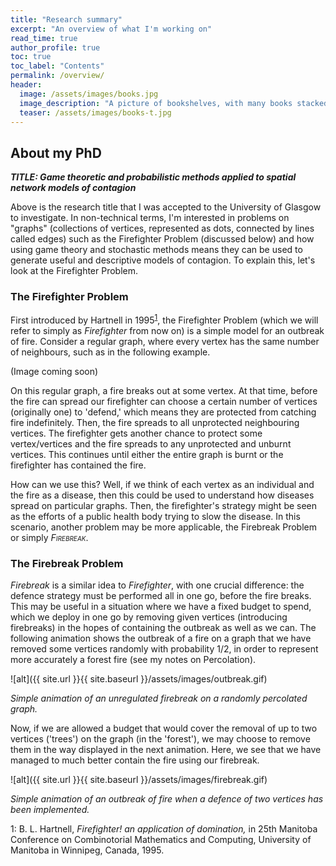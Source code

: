 ```yaml
---
title: "Research summary"
excerpt: "An overview of what I'm working on"
read_time: true
author_profile: true
toc: true
toc_label: "Contents"
permalink: /overview/
header:
  image: /assets/images/books.jpg
  image_description: "A picture of bookshelves, with many books stacked on them"
  teaser: /assets/images/books-t.jpg
---
```


## About my PhD

**_TITLE: Game theoretic and probabilistic methods applied to spatial network models of contagion_**

Above is the research title that I was accepted to the University of Glasgow to investigate. In non-technical terms, I'm interested in problems on "graphs" (collections of vertices, represented as dots, connected by lines called edges) such as the Firefighter Problem (discussed below) and how using game theory and stochastic methods means they can be used to generate useful and descriptive models of contagion. To explain this, let's look at the Firefighter Problem.

### The Firefighter Problem

First introduced by Hartnell in 1995<sup>[1](#myfootnote1)</sup>, the Firefighter Problem (which we will refer to simply as _Firefighter_ from now on) is a simple model for an outbreak of fire. Consider a regular graph, where every vertex has the same number of neighbours, such as in the following example.

(Image coming soon)

On this regular graph, a fire breaks out at some vertex. At that time, before the fire can spread our firefighter can choose a certain number of vertices (originally one) to 'defend,' which means they are protected from catching fire indefinitely. Then, the fire spreads to all unprotected neighbouring vertices. The firefighter gets another chance to protect some vertex/vertices and the fire spreads to any unprotected and unburnt vertices. This continues until either the entire graph is burnt or the firefighter has contained the fire.

How can we use this? Well, if we think of each vertex as an individual and the fire as a disease, then this could be used to understand how diseases spread on particular graphs. Then, the firefighter's strategy might be seen as the efforts of a public health body trying to slow the disease. In this scenario, another problem may be more applicable, the Firebreak Problem or simply _<span style="font-variant:small-caps;">Firebreak</span>_.

### The Firebreak Problem

_Firebreak_ is a similar idea to _Firefighter_, with one crucial difference: the defence strategy must be performed all in one go, before the fire breaks. This may be useful in a situation where we have a fixed budget to spend, which we deploy in one go by removing given vertices (introducing firebreaks) in the hopes of containing the outbreak as well as we can. The following animation shows the outbreak of a fire on a graph that we have removed some vertices randomly with probability 1/2, in order to represent more accurately a forest fire (see my notes on Percolation).

![alt]({{ site.url }}{{ site.baseurl }}/assets/images/outbreak.gif)

_Simple animation of an unregulated firebreak on a randomly percolated graph._


Now, if we are allowed a budget that would cover the removal of up to two vertices ('trees') on the graph (in the 'forest'), we may choose to remove them in the way displayed in the next animation. Here, we see that we have managed to much better contain the fire using our firebreak.

![alt]({{ site.url }}{{ site.baseurl }}/assets/images/firebreak.gif)

_Simple animation of an outbreak of fire when a defence of two vertices has been implemented._


<a name="myfootnote1">1</a>: B. L. Hartnell, _Firefighter! an application of domination,_ in 25th Manitoba Conference on Combinotorial Mathematics and Computing, University of Manitoba in Winnipeg, Canada, 1995.
